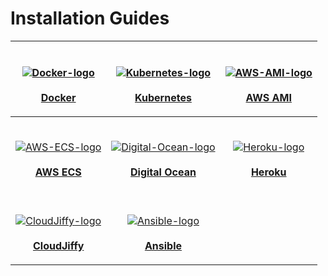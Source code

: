 # Installation Guides

|                                                    <p><a href="docker/"><strong></strong><br><strong></strong><img src="../../../.gitbook/assets/docker-logo (1).png" alt="Docker-logo"></a><br><br><a href="docker/"><strong>Docker</strong></a><strong></strong></p>                                                   |                                 <p><br><a href="kubernetes/"><img src="../../../.gitbook/assets/Kubernetes_logo (1).png" alt="Kubernetes-logo"></a><br><br><a href="kubernetes/"><strong>Kubernetes</strong></a><strong></strong></p>                                 | <p><br><a href="aws-ami.md"><img src="../../../.gitbook/assets/AWS AMI.png" alt="AWS-AMI-logo"></a><strong></strong><br><strong></strong><br><strong></strong><a href="aws-ami.md"><strong>AWS AMI</strong></a><strong></strong></p> |
| :----------------------------------------------------------------------------------------------------------------------------------------------------------------------------------------------------------------------------------------------------------------------------------------------------------------------: | :-------------------------------------------------------------------------------------------------------------------------------------------------------------------------------------------------------------------------------------------------------------------: | :----------------------------------------------------------------------------------------------------------------------------------------------------------------------------------------------------------------------------------: |
|                                         <p><br><a href="aws-ecs.md"><img src="../../../.gitbook/assets/AWS-ECS-Logo.png" alt="AWS-ECS-logo"></a><strong></strong><br><strong></strong><br><strong></strong><a href="aws-ecs.md"><strong>AWS ECS</strong></a><strong></strong></p>                                        | <p><br><a href="digitalocean.md"><img src="../../../.gitbook/assets/Digital-Ocean-Logo.png" alt="Digital-Ocean-logo"></a><strong></strong><br><strong></strong><br><strong></strong><a href="digitalocean.md"><strong>Digital Ocean</strong></a><strong></strong></p> | <p><br><a href="heroku.md"><img src="../../../.gitbook/assets/heroku-logo.png" alt="Heroku-logo"></a><strong></strong><br><strong></strong><br><strong></strong><a href="heroku.md"><strong>Heroku</strong></a><strong></strong></p> |
| <p><strong></strong><br><strong></strong><a href="cloudjiffy.md"><img src="https://ik.imagekit.io/iyat1fg3juj/cloudjiffy-logo_OhHLsg76P.png?ik-sdk-version=javascript-1.4.3&#x26;updatedAt=1657134035775" alt="CloudJiffy-logo"></a><br><br><a href="cloudjiffy.md"><strong>CloudJiffy</strong></a><strong></strong></p> |               <p><br><a href="ansible.md"><img src="../../../.gitbook/assets/Ansible-logo.png" alt="Ansible-logo"></a><strong></strong><br><strong></strong><br><strong></strong><a href="ansible.md"><strong>Ansible</strong></a><strong></strong></p>               |                                                                                                                                                                                                                                      |
